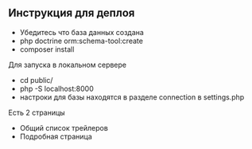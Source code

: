 Инструкция для деплоя
--------------

- Убедитесь что база данных создана
- php doctrine orm:schema-tool:create
- composer install

Для запуска в локальном сервере
 - cd public/
 - php -S localhost:8000
 - настроки для базы находятся в разделе connection в settings.php

Есть 2 страницы
 - Общий список трейлеров
 - Подробная страница
